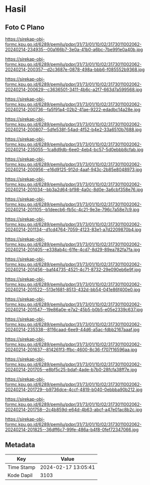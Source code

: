 # Hasil

## Foto C Plano

https://sirekap-obj-formc.kpu.go.id/6289/pemilu/pdpr/31/73/01/10/02/3173011002062-20240214-234935--00a166b7-3e0a-41b0-a6bc-7be991e0a40b.jpg

https://sirekap-obj-formc.kpu.go.id/6289/pemilu/pdpr/31/73/01/10/02/3173011002062-20240214-200357--d2c3687e-0878-498a-bbb6-f085552b9368.jpg

https://sirekap-obj-formc.kpu.go.id/6289/pemilu/pdpr/31/73/01/10/02/3173011002062-20240214-200629--c3636501-3411-4b6c-a2f7-663d7a599568.jpg

https://sirekap-obj-formc.kpu.go.id/6289/pemilu/pdpr/31/73/01/10/02/3173011002062-20240214-200736--fa5f91a4-02b2-41ae-9222-edadbc14a28e.jpg

https://sirekap-obj-formc.kpu.go.id/6289/pemilu/pdpr/31/73/01/10/02/3173011002062-20240214-200807--5dfe538f-54ad-4f52-b4e2-33a6510b7688.jpg

https://sirekap-obj-formc.kpu.go.id/6289/pemilu/pdpr/31/73/01/10/02/3173011002062-20240214-235055--1ca8d9db-6ee0-4eb4-bc57-5d0ebbb8cfab.jpg

https://sirekap-obj-formc.kpu.go.id/6289/pemilu/pdpr/31/73/01/10/02/3173011002062-20240214-200956--e16d9125-912d-4aaf-943c-2b85e8048973.jpg

https://sirekap-obj-formc.kpu.go.id/6289/pemilu/pdpr/31/73/01/10/02/3173011002062-20240214-201034--bb3a2d64-bf98-4a0c-8d0e-3a6cbf358e76.jpg

https://sirekap-obj-formc.kpu.go.id/6289/pemilu/pdpr/31/73/01/10/02/3173011002062-20240214-201105--b1deecb6-fb5c-4c21-9e3e-796c7a58e7c9.jpg

https://sirekap-obj-formc.kpu.go.id/6289/pemilu/pdpr/31/73/01/10/02/3173011002062-20240214-201134--d1cd4764-7059-4123-83e1-a7d2209870b4.jpg

https://sirekap-obj-formc.kpu.go.id/6289/pemilu/pdpr/31/73/01/10/02/3173011002062-20240214-201405--e338ab4c-61fe-4cd7-8d29-89ea782fa7fa.jpg

https://sirekap-obj-formc.kpu.go.id/6289/pemilu/pdpr/31/73/01/10/02/3173011002062-20240214-201456--baf44735-4521-4c71-8732-29e090eb6e9f.jpg

https://sirekap-obj-formc.kpu.go.id/6289/pemilu/pdpr/31/73/01/10/02/3173011002062-20240214-201522--513e1681-8513-432d-bb54-041e86f400e0.jpg

https://sirekap-obj-formc.kpu.go.id/6289/pemilu/pdpr/31/73/01/10/02/3173011002062-20240214-201547--19e86a0e-e7a2-45b5-b0b5-e05e2339c637.jpg

https://sirekap-obj-formc.kpu.go.id/6289/pemilu/pdpr/31/73/01/10/02/3173011002062-20240214-235338--8116caad-6ee9-44d6-a5ac-fdbb2167aaaf.jpg

https://sirekap-obj-formc.kpu.go.id/6289/pemilu/pdpr/31/73/01/10/02/3173011002062-20240214-201637--814261f3-ffbc-4600-8c36-f707f16596aa.jpg

https://sirekap-obj-formc.kpu.go.id/6289/pemilu/pdpr/31/73/01/10/02/3173011002062-20240214-201705--e8bf5c25-bdaf-4ade-b7b0-28fcfa38ff7e.jpg

https://sirekap-obj-formc.kpu.go.id/6289/pemilu/pdpr/31/73/01/10/02/3173011002062-20240214-201729--b9736dce-4ccf-4819-b040-0ebbba90b212.jpg

https://sirekap-obj-formc.kpu.go.id/6289/pemilu/pdpr/31/73/01/10/02/3173011002062-20240214-201758--2c4b859d-e64d-4b63-abcf-a47e01ac8b2c.jpg

https://sirekap-obj-formc.kpu.go.id/6289/pemilu/pdpr/31/73/01/10/02/3173011002062-20240214-201825--36dff6c7-99fe-486a-b4f8-0fef72347066.jpg


## Metadata

| Key        | Value               |
| ---------- | ------------------- |
| Time Stamp | 2024-02-17 13:05:41 |
| Kode Dapil | 3103                |



